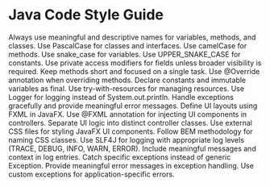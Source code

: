 # Java Code Style Guide

Always use meaningful and descriptive names for variables, methods, and classes.
Use PascalCase for classes and interfaces.
Use camelCase for methods.
Use snake_case for variables.
Use UPPER_SNAKE_CASE for constants.
Use private access modifiers for fields unless broader visibility is required.
Keep methods short and focused on a single task.
Use @Override annotation when overriding methods.
Declare constants and immutable variables as final.
Use try-with-resources for managing resources.
Use Logger for logging instead of System.out.println.
Handle exceptions gracefully and provide meaningful error messages.
Define UI layouts using FXML in JavaFX.
Use @FXML annotation for injecting UI components in controllers.
Separate UI logic into distinct controller classes.
Use external CSS files for styling JavaFX UI components.
Follow BEM methodology for naming CSS classes.
Use SLF4J for logging with appropriate log levels (TRACE, DEBUG, INFO, WARN, ERROR).
Include meaningful messages and context in log entries.
Catch specific exceptions instead of generic Exception.
Provide meaningful error messages in exception handling.
Use custom exceptions for application-specific errors.
